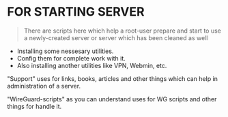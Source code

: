 # FOR STARTING SERVER

> There are scripts here which help a root-user prepare and start to use 
> a newly-created server or server which has been cleaned as well

- Installing some nessesary utilities.
- Config them for complete work with it.
- Also installing another utilities like VPN, Webmin, etc.

 "Support" uses for links, books, articles and other things which can help
 in administration of a server.

 "WireGuard-scripts" as you can understand uses for WG scripts and other
 things for handle it.
